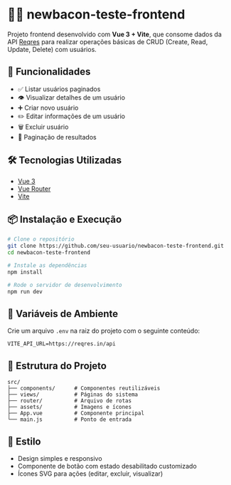 # 🧑‍💻 newbacon-teste-frontend

Projeto frontend desenvolvido com **Vue 3 + Vite**, que consome dados da API [Reqres](https://reqres.in/) para realizar operações básicas de CRUD (Create, Read, Update, Delete) com usuários.

## 🚀 Funcionalidades

- ✅ Listar usuários paginados
- 👁️ Visualizar detalhes de um usuário
- ➕ Criar novo usuário
- ✏️ Editar informações de um usuário
- 🗑️ Excluir usuário
- 📄 Paginação de resultados

## 🛠️ Tecnologias Utilizadas

- [Vue 3](https://vuejs.org/)
- [Vue Router](https://router.vuejs.org/)
- [Vite](https://vitejs.dev/)

## 📦 Instalação e Execução

```bash
# Clone o repositório
git clone https://github.com/seu-usuario/newbacon-teste-frontend.git
cd newbacon-teste-frontend

# Instale as dependências
npm install

# Rode o servidor de desenvolvimento
npm run dev
```

## 🔐 Variáveis de Ambiente

Crie um arquivo `.env` na raiz do projeto com o seguinte conteúdo:

```env
VITE_API_URL=https://reqres.in/api
```

## 📁 Estrutura do Projeto

```
src/
├── components/      # Componentes reutilizáveis
├── views/           # Páginas do sistema
├── router/          # Arquivo de rotas
├── assets/          # Imagens e ícones
├── App.vue          # Componente principal
└── main.js          # Ponto de entrada
```

## 🎨 Estilo

- Design simples e responsivo
- Componente de botão com estado desabilitado customizado
- Ícones SVG para ações (editar, excluir, visualizar)
